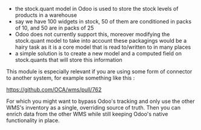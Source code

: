- the stock.quant model in Odoo is used to store the stock levels of products in a warehouse
- say we have 100 widgets in stock, 50 of them are conditioned in packs of 10, and 50 are in packs of 25
- Odoo does not currently support this, moreover modifying the stock.quant model to take into account these
packagings would be a hairy task as it is a core model that is read to/written to in many places
- a simple solution is to create a new model and a computed field on stock.quants that will store this information

This module is especially relevant if you are using some form of connector to another system,
for example something like this :

https://github.com/OCA/wms/pull/762

For which you might want to bypass Odoo's tracking and only use the other WMS's inventory as a single, overriding
source of truth. Then you can enrich data from the other WMS while still keeping Odoo's native functionality
in place.
